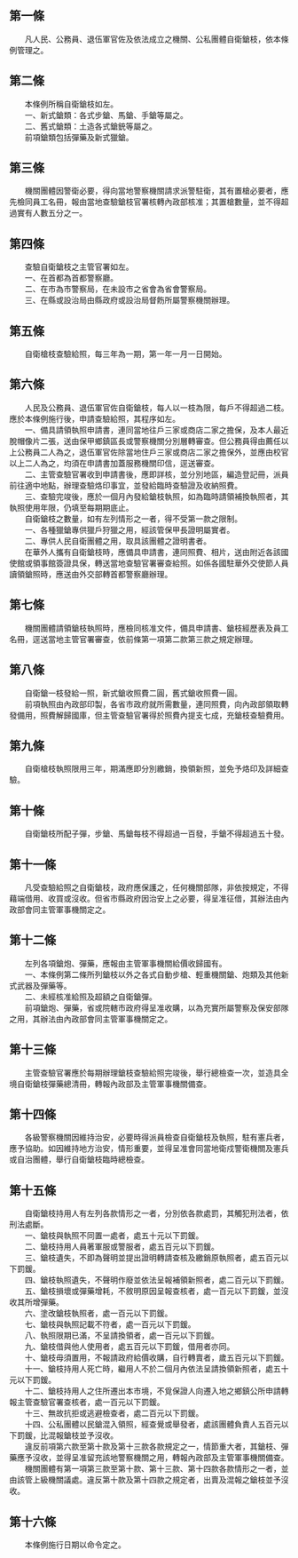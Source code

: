 第一條 
-------
　　凡人民、公務員、退伍軍官佐及依法成立之機關、公私團體自衛鎗枝，依本條例管理之。  


第二條 
-------
　　本條例所稱自衛鎗枝如左。  
　　一、新式鎗類：各式步鎗、馬鎗、手鎗等屬之。  
　　二、舊式鎗類：土造各式鎗銃等屬之。  
　　前項鎗類包括彈藥及新式獵鎗。  


第三條 
-------
　　機關團體因警衛必要，得向當地警察機關請求派警駐衛，其有置槍必要者，應先檢同員工名冊，報由當地查驗鎗枝官署核轉內政部核准；其置槍數量，並不得超過實有人數五分之一。  


第四條 
-------
　　查驗自衛鎗枝之主管官署如左。  
　　一、在首都為首都警察廳。  
　　二、在市為市警察局，在未設市之省會為省會警察局。  
　　三、在縣或設治局由縣政府或設治局督飭所屬警察機關辦理。  


第五條 
-------
　　自衛槍枝查驗給照，每三年為一期，第一年一月一日開始。  


第六條 
-------
　　人民及公務員、退伍軍官佐自衛鎗枝，每人以一枝為限，每戶不得超過二枝。應於本條例施行後，申請查驗給照，其程序如左。  
　　一、備具請領執照申請書，連同當地往戶三家或商店二家之擔保，及本人最近脫帽像片二張，送由保甲鄉鎮區長或警察機關分別層轉審查。但公務員得由薦任以上公務員二人為之，退伍軍官佐除當地住戶三家或商店二家之擔保外，並應由校官以上二人為之，均須在申請書加蓋服務機關印信，逕送審查。  
　　二、主管查驗官署收到申請書後，應即詳核，並分別地區，編造登記冊，派員前往適中地點，辦理查驗烙印事宜，並發給臨時查驗證及收納照費。  
　　三、查驗完竣後，應於一個月內發給鎗枝執照，如為臨時請領補換執照者，其執照使用年限，仍填至每期期底止。  
　　自衛鎗枝之數量，如有左列情形之一者，得不受第一款之限制。  
　　一、各種獵鎗專供獵戶狩獵之用，經該管保甲長證明屬實者。  
　　二、專供人民自衛團體之用，取具該團體之證明書者。  
　　在華外人攜有自衛鎗枝時，應備具申請書，連同照費、相片，送由附近各該國使館或領事館簽證具保，轉送當地查驗官署審查給照。如係各國駐華外交使節人員讀領鎗照時，應送由外交部轉首都警察廳辦理。  


第七條 
-------
　　機關團體請領鎗枝執照時，應檢同核准文件，備具申請書、鎗枝經歷表及員工名冊，逕送當地主管官署審查，依前條第一項第二款第三款之規定辦理。  


第八條 
-------
　　自衛鎗一枝發給一照，新式鎗收照費二圓，舊式鎗收照費一圓。  
　　前項執照由內政部印製，各省市政府就所需數量，連同照費，向內政部領取轉發備用，照費解歸國庫，但主管查驗官署得於照費內提支七成，充鎗枝查驗費用。  


第九條 
-------
　　自衛槍枝執照限用三年，期滿應即分別繳銷，換領新照，並免予烙印及詳細查驗。  


第十條 
-------
　　自衛鎗枝所配子彈，步鎗、馬鎗每枝不得超過一百發，手鎗不得超過五十發。  


第十一條 
---------
　　凡受查驗給照之自衛鎗枝，政府應保護之，任何機關部隊，非依按規定，不得藉端借用、收買或沒收。但省市縣政府因治安上之必要，得呈准征借，其辦法由內政部會同主管軍事機關定之。  


第十二條 
---------
　　左列各項鎗炮、彈藥，應報由主管軍事機關給價收歸國有。  
　　一、本條例第二條所列鎗枝以外之各式自動步槍、輕重機關鎗、炮類及其他新式武器及彈藥等。  
　　二、未經核准給照及超額之自衛鎗彈。  
　　前項鎗炮、彈藥，省或院轄市政府得呈准收購，以為充實所屬警察及保安部隊之用，其辦法由內政部會同主管軍事機關定之。  


第十三條 
---------
　　主管查驗官署應於每期辦理鎗枝查驗給照完竣後，舉行總檢查一次，並造具全境自衛鎗枝彈藥總清冊，轉報內政部及主管軍事機關備查。  


第十四條 
---------
　　各級警察機關因維持治安，必要時得派員檢查自衛鎗枝及執照，駐有憲兵者，應予協助。如因維持地方治安，情形重要，並得呈准會同當地衛戍警衛機關及憲兵或自治團體，舉行自衛鎗枝臨時總檢查。  


第十五條 
---------
　　自衛鎗枝持用人有左列各款情形之一者，分別依各款處罰，其觸犯刑法者，依刑法處斷。  
　　一、鎗枝與執照不同置一處者，處五十元以下罰鍰。  
　　二、鎗枝持用人員著軍服或警服者，處五百元以下罰鍰。  
　　三、鎗枝遺失，不即為聲明並提出證明轉請查核及繳銷原執照者，處五百元以下罰鍰。  
　　四、鎗枝執照遺失，不聲明作廢並依法呈報補領新照者，處二百元以下罰鍰。  
　　五、鎗枝損壞或彈藥增耗，不敘明原因呈報查核者，處一百元以下罰鍰，並沒收其所增彈藥。  
　　六、塗改鎗枝執照者，處一百元以下罰鍰。  
　　七、鎗枝與執照記載不符者，處一百元以下罰鍰。  
　　八、執照限期已滿，不呈請換領者，處一百元以下罰鍰。  
　　九、鎗枝借與他人使用者，處五百元以下罰鍰，借用者亦同。  
　　十、鎗枝毋須置用，不報請政府給價收購，自行轉賣者，歲五百元以下罰鍰。  
　　十一、鎗枝持用人死亡時，繼用人不於二個月內依法呈請換領新照者，處五十元以下罰鍰。  
　　十二、鎗枝持用人之住所遷出本市境，不覓保證人向遷入地之鄉鎮公所申請轉報主管查驗官署查核者，處一百元以下罰鍰。  
　　十三、無故抗拒或逃避檢查者，處二百元以下罰鍰。  
　　十四、公私團體以民鎗混入領照，經查覺或舉發者，處該團體負責人五百元以下罰鍰，比混報鎗枝並予沒收。  
　　違反前項第六款至第十款及第十三款各款規定之一，情節重大者，其鎗枝、彈藥應予沒收，並得呈准留充該地警察機關之用，轉報內政部及主管軍事機關備查。  
　　機關團體有第一項第三款至第十款、第十三款、第十四款各款情形之一者，並由該管上級機關議處。違反第十款及第十四款之規定者，出賣及混報之鎗枝並予沒收。  


第十六條 
---------
　　本條例施行日期以命令定之。
